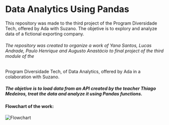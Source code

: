 # Data Analytics Using Pandas

This repository was made to the third project of the Program Diversidade Tech, offered by Ada with Suzano. The objetive is to explory and analyze data 
of a fictional exporting company.

###### The repository was created to organize a work of Yana Santos, Lucas Andrade, Paulo Henrique and Augusto Anastácio to final project of the third module of the 
Program Diversidade Tech, of Data Analytics, offered by Ada in a colaboration with Suzano.

##### The objetive is to load data from an API created by the teacher Thiago Medeiros, treat the data and analyze it using Pandas functions.

#### Flowchart of the work:

![Flowchart](https://user-images.githubusercontent.com/59098432/202789750-2c5ea7a4-bdba-4e36-9515-8cc32bdc0ee2.png)
